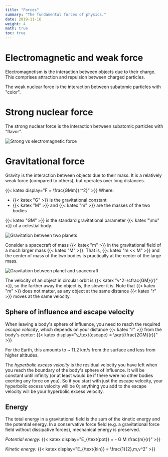 ```yaml
---
title: "Forces"
summary: "The fundamental forces of physics."
date: 2019-11-16
weight: 4
math: true
toc: true
---
```


# Electromagnetic and weak force

Electromagnetism is the interaction between objects due to their charge. This comprises attraction and repulsion between charged particles.

The weak nuclear force is the interaction between subatomic particles with "color".

# Strong nuclear force

The strong nuclear force is the interaction between subatomic particles with "flavor".

![Strong vs electromagnetic force](/images/docs/strong-vs-coulomb.png)

# Gravitational force

Gravity is the interaction between objects due to their mass. It is a relatively weak force (compared to others), but operates over long distances.

{{< katex display="F = \frac{GMm}{r^2}" >}}
Where:

* {{< katex "G" >}} is the gravitational constant
* {{< katex "M" >}} and {{< katex "m" >}} are the masses of the two bodies

{{< katex "GM" >}} is the standard gravitational parameter {{< katex "\mu" >}} of a celestial body.

![Gravitation between two planets](/images/docs/gravity1.png)

Consider a spacecraft of mass {{< katex "m" >}} in the gravitational field of a much larger mass {{< katex "M" >}}. That is, {{< katex "m << M" >}} and the center of mass of the two bodies is practically at the center of the large mass.

![Gravitation between planet and spacecraft](/images/docs/gravity2.png)

The velocity of an object in circular orbit is {{< katex "v^2=\cfrac{GM}{r}" >}}, so the farther away the object is, the slower it is. Note that {{< katex "m" >}} does not matter, as any object at the same distance {{< katex "r" >}} moves at the same velocity.

## Sphere of influence and escape velocity

When leaving a body's sphere of influence, you need to reach the required _escape velocity_, which depends on your distance {{< katex "r" >}} from the body's center:
{{< katex display="v_\text{escape} = \sqrt{\frac{2GM}{r}}" >}}

For the Earth, this amounts to ~ 11.2 km/s from the surface and less from higher altitudes.

The _hyperbolic excess velocity_ is the residual velocity you have left when you reach the boundary of the body's sphere of influence. It will be constant until infinity (or at least would be if there were no other bodies exerting any force on you). So if you start with just the escape velocity, your hyperbolic excess velocity will be 0; anything you add to the escape velocity will be your hyperbolic excess velocity.

## Energy

The total energy in a gravitational field is the sum of the kinetic energy and the potential energy. In a conservative force field (e.g. a gravitational force field without dissipative forces), mechanical energy is preserved.

_Potential energy:_
{{< katex display="E_{\text{pot}} = - G M \frac{m}{r}" >}}

_Kinetic energy:_
{{< katex display="E_{\text{kin}} = \frac{1}{2}\,m\,v^2" >}}
